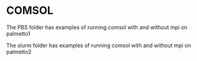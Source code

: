 # COMSOL
The PBS folder has examples of running comsol with and without mpi on palmetto1 

The slurm folder has examples of running comsol with and without mpi on palmetto2
